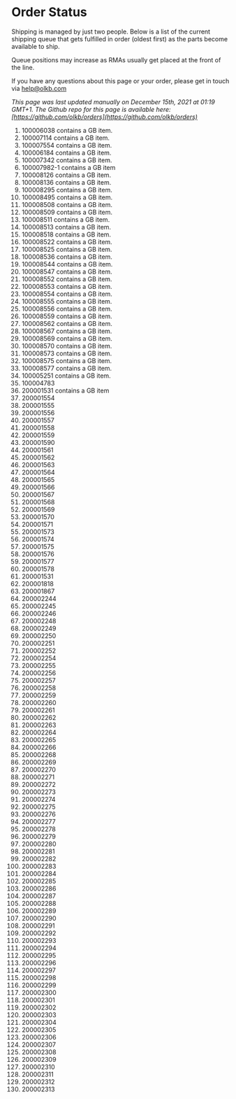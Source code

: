 # Order Status

Shipping is managed by just two people. Below is a list of the current shipping queue that gets fulfilled in order (oldest first) as the parts become available to ship.

Queue positions may increase as RMAs usually get placed at the front of the line.

If you have any questions about this page or your order, please get in touch via help@olkb.com

*This page was last updated manually on December 15th, 2021 at 01:19 GMT+1. The Github repo for this page is available here: [https://github.com/olkb/orders](https://github.com/olkb/orders)*

 1. 100006038 contains a GB item.
 2. 100007114 contains a GB item.
 3. 100007554 contains a GB item.
 4. 100006184 contains a GB item.
 5. 100007342 contains a GB item.
 6. 100007982-1 contains a GB item
 7. 100008126 contains a GB item.
 8. 100008136 contains a GB item.
 9. 100008295 contains a GB item.
 10. 100008495 contains a GB item.
 11. 100008508 contains a GB item.
 12. 100008509 contains a GB item.
 13. 100008511 contains a GB item.
 14. 100008513 contains a GB item.
 15. 100008518 contains a GB item.
 16. 100008522 contains a GB item.
 17. 100008525 contains a GB item.
 18. 100008536 contains a GB item.
 19. 100008544 contains a GB item.
 20. 100008547 contains a GB item.
 21. 100008552 contains a GB item.
 22. 100008553 contains a GB item.
 23. 100008554 contains a GB item.
 24. 100008555 contains a GB item.
 25. 100008556 contains a GB item.
 26. 100008559 contains a GB item.
 27. 100008562 contains a GB item.
 28. 100008567 contains a GB item.
 29. 100008569 contains a GB item.
 30. 100008570 contains a GB item.
 31. 100008573 contains a GB item.
 32. 100008575 contains a GB item.
 33. 100008577 contains a GB item.
 34. 100005251 contains a GB item.
 35. 100004783
 36. 200001531 contains a GB item
 37. 200001554
 38. 200001555
 39. 200001556
 40. 200001557
 41. 200001558
 42. 200001559
 43. 200001590
 44. 200001561
 45. 200001562
 46. 200001563
 47. 200001564
 48. 200001565
 49. 200001566
 50. 200001567
 51. 200001568
 52. 200001569
 53. 200001570
 54. 200001571
 55. 200001573
 56. 200001574
 57. 200001575
 58. 200001576
 59. 200001577
 60. 200001578
 61. 200001531
 62. 200001818
 63. 200001867
 64. 200002244
 65. 200002245
 66. 200002246
 67. 200002248
 68. 200002249
 69. 200002250
 70. 200002251
 71. 200002252
 72. 200002254
 73. 200002255
 74. 200002256
 75. 200002257
 76. 200002258
 77. 200002259
 78. 200002260
 79. 200002261
 80. 200002262
 81. 200002263
 82. 200002264
 83. 200002265
 84. 200002266
 85. 200002268
 86. 200002269
 87. 200002270
 88. 200002271
 89. 200002272
 90. 200002273
 91. 200002274
 92. 200002275
 93. 200002276
 94. 200002277
 95. 200002278
 96. 200002279
 97. 200002280
 98. 200002281
 99. 200002282
 100. 200002283
 101. 200002284
 102. 200002285
 103. 200002286
 104. 200002287
 105. 200002288
 106. 200002289
 107. 200002290
 108. 200002291
 109. 200002292
 110. 200002293
 111. 200002294
 112. 200002295
 113. 200002296
 114. 200002297
 115. 200002298
 116. 200002299
 117. 200002300
 118. 200002301
 119. 200002302
 120. 200002303
 121. 200002304
 122. 200002305
 123. 200002306
 124. 200002307
 125. 200002308
 126. 200002309
 127. 200002310
 128. 200002311
 129. 200002312
 130. 200002313
